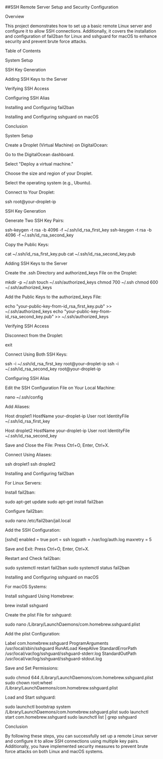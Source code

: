 ##SSH Remote Server Setup and Security Configuration

Overview

This project demonstrates how to set up a basic remote Linux server and configure it to allow SSH connections. Additionally, it covers the installation and configuration of fail2ban for Linux and sshguard for macOS to enhance security and prevent brute force attacks.

Table of Contents

System Setup

SSH Key Generation

Adding SSH Keys to the Server

Verifying SSH Access

Configuring SSH Alias

Installing and Configuring fail2ban

Installing and Configuring sshguard on macOS

Conclusion

System Setup

Create a Droplet (Virtual Machine) on DigitalOcean:

Go to the DigitalOcean dashboard.

Select "Deploy a virtual machine."

Choose the size and region of your Droplet.

Select the operating system (e.g., Ubuntu).

Connect to Your Droplet:

ssh root@your-droplet-ip

SSH Key Generation

Generate Two SSH Key Pairs:

ssh-keygen -t rsa -b 4096 -f ~/.ssh/id_rsa_first_key
ssh-keygen -t rsa -b 4096 -f ~/.ssh/id_rsa_second_key

Copy the Public Keys:

cat ~/.ssh/id_rsa_first_key.pub
cat ~/.ssh/id_rsa_second_key.pub

Adding SSH Keys to the Server

Create the .ssh Directory and authorized_keys File on the Droplet:

mkdir -p ~/.ssh
touch ~/.ssh/authorized_keys
chmod 700 ~/.ssh
chmod 600 ~/.ssh/authorized_keys

Add the Public Keys to the authorized_keys File:

echo "your-public-key-from-id_rsa_first_key.pub" >> ~/.ssh/authorized_keys
echo "your-public-key-from-id_rsa_second_key.pub" >> ~/.ssh/authorized_keys

Verifying SSH Access

Disconnect from the Droplet:

exit

Connect Using Both SSH Keys:

ssh -i ~/.ssh/id_rsa_first_key root@your-droplet-ip
ssh -i ~/.ssh/id_rsa_second_key root@your-droplet-ip

Configuring SSH Alias

Edit the SSH Configuration File on Your Local Machine:

nano ~/.ssh/config

Add Aliases:

Host droplet1
    HostName your-droplet-ip
    User root
    IdentityFile ~/.ssh/id_rsa_first_key

Host droplet2
    HostName your-droplet-ip
    User root
    IdentityFile ~/.ssh/id_rsa_second_key

Save and Close the File: Press Ctrl+O, Enter, Ctrl+X.

Connect Using Aliases:

ssh droplet1
ssh droplet2

Installing and Configuring fail2ban

For Linux Servers:

Install fail2ban:

sudo apt-get update
sudo apt-get install fail2ban

Configure fail2ban:

sudo nano /etc/fail2ban/jail.local

Add the SSH Configuration:

[sshd]
enabled = true
port = ssh
logpath = /var/log/auth.log
maxretry = 5

Save and Exit: Press Ctrl+O, Enter, Ctrl+X.

Restart and Check fail2ban:

sudo systemctl restart fail2ban
sudo systemctl status fail2ban

Installing and Configuring sshguard on macOS

For macOS Systems:

Install sshguard Using Homebrew:

brew install sshguard

Create the plist File for sshguard:

sudo nano /Library/LaunchDaemons/com.homebrew.sshguard.plist

Add the plist Configuration:

<?xml version="1.0" encoding="UTF-8"?>
<!DOCTYPE plist PUBLIC "-//Apple Computer//DTD PLIST 1.0//EN" "http://www.apple.com/DTDs/PropertyList-1.0.dtd">
<plist version="1.0">
<dict>
    <key>Label</key>
    <string>com.homebrew.sshguard</string>
    <key>ProgramArguments</key>
    <array>
        <string>/usr/local/sbin/sshguard</string>
    </array>
    <key>RunAtLoad</key>
    <true/>
    <key>KeepAlive</key>
    <true/>
    <key>StandardErrorPath</key>
    <string>/usr/local/var/log/sshguard/sshguard-stderr.log</string>
    <key>StandardOutPath</key>
    <string>/usr/local/var/log/sshguard/sshguard-stdout.log</string>
</dict>
</plist>

Save and Set Permissions:

sudo chmod 644 /Library/LaunchDaemons/com.homebrew.sshguard.plist
sudo chown root:wheel /Library/LaunchDaemons/com.homebrew.sshguard.plist

Load and Start sshguard:

sudo launchctl bootstrap system /Library/LaunchDaemons/com.homebrew.sshguard.plist
sudo launchctl start com.homebrew.sshguard
sudo launchctl list | grep sshguard

Conclusion

By following these steps, you can successfully set up a remote Linux server and configure it to allow SSH connections using multiple key pairs. Additionally, you have implemented security measures to prevent brute force attacks on both Linux and macOS systems.

